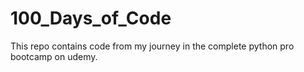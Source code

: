# 100_Days_of_Code

This repo contains code from my journey in the complete python pro bootcamp on udemy.
